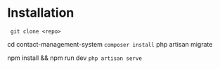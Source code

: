 # Installation

`
git clone <repo>`

cd contact-management-system
`
composer install
`
php artisan migrate

npm install && npm run dev
`
php artisan serve
`
